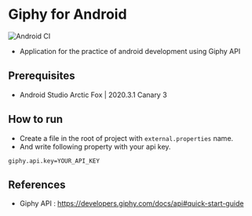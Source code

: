 # Giphy for Android
![Android CI](https://github.com/hide1202/Giphy-Android/workflows/Android%20CI/badge.svg?branch=develop)

- Application for the practice of android development using Giphy API

## Prerequisites
- Android Studio Arctic Fox | 2020.3.1 Canary 3

## How to run
- Create a file in the root of project with `external.properties` name.
- And write following property with your api key.

```
giphy.api.key=YOUR_API_KEY
```

## References
- Giphy API : https://developers.giphy.com/docs/api#quick-start-guide

